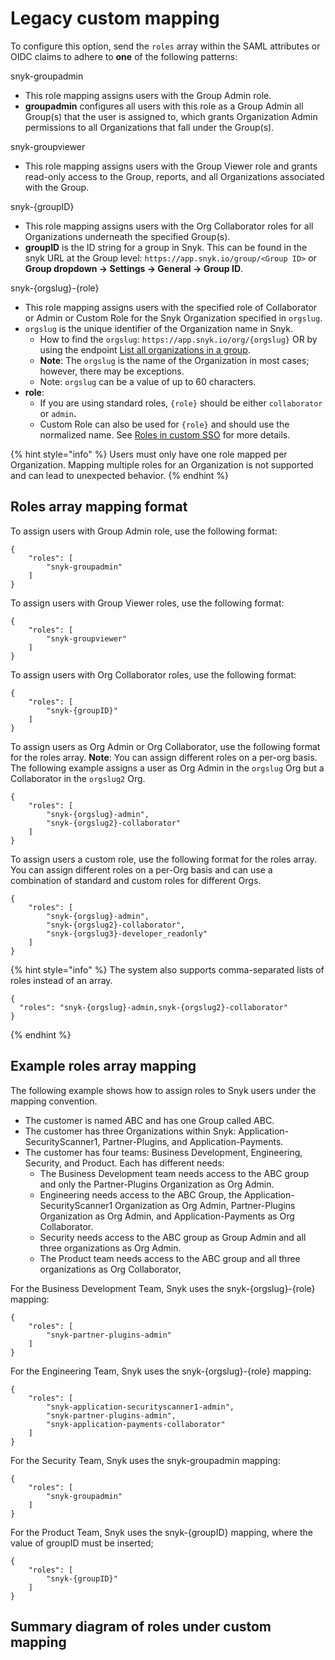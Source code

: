 # Legacy custom mapping

To configure this option, send the `roles` array within the SAML attributes or OIDC claims to adhere to **one** of the following patterns:

snyk-groupadmin

* This role mapping assigns users with the Group Admin role.
* **groupadmin** configures all users with this role as a Group Admin all Group(s) that the user is assigned to, which grants Organization Admin permissions to all Organizations that fall under the Group(s).

snyk-groupviewer

* This role mapping assigns users with the Group Viewer role and grants read-only access to the Group, reports, and all Organizations associated with the Group.

snyk-{groupID}

* This role mapping assigns users with the Org Collaborator roles for all Organizations underneath the specified Group(s).
* **groupID** is the ID string for a group in Snyk. This can be found in the snyk URL at the Group level: `https://app.snyk.io/group/<Group ID>` or **Group dropdown -> Settings -> General -> Group ID**.

snyk-{orgslug}-{role}

* This role mapping assigns users with the specified role of Collaborator or Admin or Custom Role for the Snyk Organization specified in `orgslug`.
* `orgslug` is the unique identifier of the Organization name in Snyk.
  * How to find the `orgslug`: `https://app.snyk.io/org/{orgslug}` OR by using the endpoint [List all organizations in a group](../../../snyk-api/reference/groups-v1.md#group-groupid-orgs).
  * **Note**: The `orgslug` is the name of the Organization in most cases; however, there may be exceptions.
  * Note: `orgslug` can be a value of up to 60 characters.
* **role**:
  * If you are using standard roles, `{role}` should be either `collaborator` or `admin`**.**
  * Custom Role can also be used for `{role}` and should use the normalized name. See [Roles in custom SSO](../../../snyk-admin/user-roles/user-role-management.md#roles-in-custom-sso) for more details.

{% hint style="info" %}
Users must only have one role mapped per Organization. Mapping multiple roles for an Organization is not supported and can lead to unexpected behavior.
{% endhint %}

## Roles array mapping format

To assign users with Group Admin role, use the following format:

```
{
    "roles": [
        "snyk-groupadmin"
    ]
}
```

To assign users with Group Viewer roles, use the following format:

```
{
    "roles": [
        "snyk-groupviewer"
    ]
}
```

To assign users with Org Collaborator roles, use the following format:

```
{
    "roles": [
        "snyk-{groupID}"
    ]
}
```

To assign users as Org Admin or Org Collaborator, use the following format for the roles array. **Note**: You can assign different roles on a per-org basis. The following example assigns a user as Org Admin in the `orgslug` Org but a Collaborator in the `orgslug2` Org.

```
{
    "roles": [
        "snyk-{orgslug}-admin",
        "snyk-{orgslug2}-collaborator"
    ]
}
```

To assign users a custom role, use the following format for the roles array. You can assign different roles on a per-Org basis and can use a combination of standard and custom roles for different Orgs.

```
{
    "roles": [
        "snyk-{orgslug}-admin",
        "snyk-{orgslug2}-collaborator",
        "snyk-{orgslug3}-developer_readonly"
    ]
}
```

{% hint style="info" %}
The system also supports comma-separated lists of roles instead of an array.

```
{
  "roles": "snyk-{orgslug}-admin,snyk-{orgslug2}-collaborator"
}
```
{% endhint %}

## Example roles array mapping

The following example shows how to assign roles to Snyk users under the mapping convention.

* The customer is named ABC and has one Group called ABC.
* The customer has three Organizations within Snyk: Application-SecurityScanner1, Partner-Plugins, and Application-Payments.
* The customer has four teams: Business Development, Engineering, Security, and Product. Each has different needs:
  * The Business Development team needs access to the ABC group and only the Partner-Plugins Organization as Org Admin.
  * Engineering needs access to the ABC Group, the Application-SecurityScanner1 Organization as Org Admin, Partner-Plugins Organization as Org Admin, and Application-Payments as Org Collaborator.
  * Security needs access to the ABC group as Group Admin and all three organizations as Org Admin.
  * The Product team needs access to the ABC group and all three organizations as Org Collaborator,

For the Business Development Team, Snyk uses the snyk-{orgslug}-{role} mapping:

```
{
    "roles": [
        "snyk-partner-plugins-admin"
    ]
}
```

For the Engineering Team, Snyk uses the snyk-{orgslug}-{role} mapping:

```
{
    "roles": [
        "snyk-application-securityscanner1-admin",
        "snyk-partner-plugins-admin",
        "snyk-application-payments-collaborator"
    ]
}
```

For the Security Team, Snyk uses the snyk-groupadmin mapping:

```
{
    "roles": [
        "snyk-groupadmin"
    ]
}
```

For the Product Team, Snyk uses the snyk-{groupID} mapping, where the value of groupID must be inserted;

```
{
    "roles": [
        "snyk-{groupID}"
    ]
}
```

## Summary diagram of roles under custom mapping

<figure><img src="../../../.gitbook/assets/image (373).png" alt=""><figcaption></figcaption></figure>
